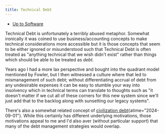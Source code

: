 ```yaml
---
title: Technical Debt
---
```


- [Up to Software](software)

Technical Debt is unfortunately a terribly abused metaphor.
Somewhat ironically it was coined to use business/accounting concepts
to make technical considerations more accessible but it is those
concepts that seem to be either ignored or misunderstood such that
Technical Debt is often treated as "anything technical that we wish
didn't exist" rather than things which should be able to be treated
as _debt_.

Years ago I had a more lax perspective and bought into the quadrant
model mentioned by Fowler, but I then witnessed a culture where that
led to mismanagement of such debt; without differentiating accrual of
debt from any undesirable expenses it can be easy to stumble your
way into insolvency which in technical terms can translate to thoughts
such as "it doesn't matter if we cut all of these corners for this
new system since we'll just add that to the backlog along with
sunsetting our legacy systems".

There's also a somewhat related concept of
[civilization debt](https://www.infoq.com/news/2023/11/good-companies-civilization-debt/ "How Good Companies Can Leverage Agile to Fight Civilizational Debt - InfoQ"){atime="2024-09-01"}.
While this certainly has different underlying motivations, those motivations
appeal to me and I'd also aver (without particular support) that many of
the debt management strategies would overlap.
